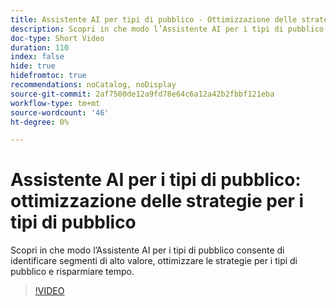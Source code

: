 ```yaml
---
title: Assistente AI per tipi di pubblico - Ottimizzazione delle strategie per il pubblico
description: Scopri in che modo l’Assistente AI per i tipi di pubblico consente di identificare segmenti di alto valore, ottimizzare le strategie per i tipi di pubblico e risparmiare tempo.
doc-type: Short Video
duration: 110
index: false
hide: true
hidefromtoc: true
recommendations: noCatalog, noDisplay
source-git-commit: 2af7500de12a9fd78e64c6a12a42b2fbbf121eba
workflow-type: tm+mt
source-wordcount: '46'
ht-degree: 0%

---
```



# Assistente AI per i tipi di pubblico: ottimizzazione delle strategie per i tipi di pubblico

Scopri in che modo l’Assistente AI per i tipi di pubblico consente di identificare segmenti di alto valore, ottimizzare le strategie per i tipi di pubblico e risparmiare tempo.

<!-- 62_S508_3442517_109_ai-assistant-for-audiences-optimizing-audience-strategies -->
>[!VIDEO](https://video.tv.adobe.com/v/3458285/?learn=on&enablevpops=true)
